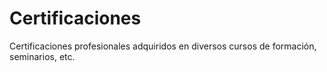 # Certificaciones
Certificaciones profesionales adquiridos en diversos cursos de formación, seminarios, etc.
